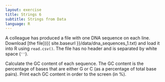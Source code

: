 ```yaml
---
layout: exercise
title: Strings 6
subtitle: Strings from Data
language: R
---
```


A colleague has produced a file with one DNA sequence on each line. Download
[the file]({{ site.baseurl }}/data/dna_sequences_1.txt) and load it into R using `read.csv()`. The file has no header and is separated by white space (`''`).

Calculate the GC content of each sequence. The GC content is the percentage of
bases that are either G or C (as a percentage of total base pairs). 
Print each GC content in order to the screen (in %). 
